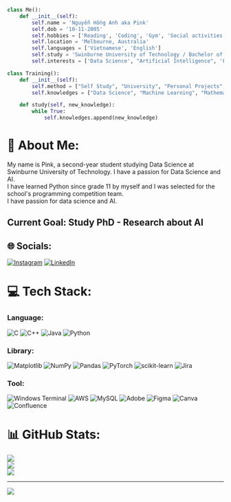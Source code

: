 ```python
class Me():
    def __init__(self):
        self.name = 'Nguyễn Hồng Anh aka Pink'
        self.dob = '10-11-2005'
        self.hobbies = ['Reading', 'Coding', 'Gym', 'Social activities', 'Investing']
        self.location = 'Melbourne, Australia'
        self.languages = ['Vietnamese', 'English']
        self.study = 'Swinburne University of Technology / Bachelor of Data Science'
        self.interests = ['Data Science', "Artificial Intelligence", 'Finance/Economy']

class Training():
    def __init__(self):
        self.method = ["Self Study", "University", "Personal Projects", "Books"]
        self.knowledges = ["Data Science", "Machine Learning", "Mathematics", "Programming", "Economics", "Finance", "Business"]

    def study(self, new_knowledge):
        while True:
            self.knowledges.append(new_knowledge)
```
# 💫 About Me:
My name is Pink, a second-year student studying Data Science at Swinburne University of Technology. I have a passion for Data Science and AI.<br>I have learned Python since grade 11 by myself and I was selected for the school's programming competition team.<br>I have passion for data science and AI.
## Current Goal: Study PhD - Research about AI

## 🌐 Socials:
[![Instagram](https://img.shields.io/badge/Instagram-%23E4405F.svg?logo=Instagram&logoColor=white)](https://instagram.com/https://www.instagram.com/pinkbro__/) [![LinkedIn](https://img.shields.io/badge/LinkedIn-%230077B5.svg?logo=linkedin&logoColor=white)](https://www.linkedin.com/in/hong-anh-nguyen-367911304/) 

# 💻 Tech Stack:
### Language:
![C](https://img.shields.io/badge/c-%2300599C.svg?style=for-the-badge&logo=c&logoColor=white) ![C++](https://img.shields.io/badge/c++-%2300599C.svg?style=for-the-badge&logo=c%2B%2B&logoColor=white) ![Java](https://img.shields.io/badge/java-%23ED8B00.svg?style=for-the-badge&logo=openjdk&logoColor=white) ![Python](https://img.shields.io/badge/python-3670A0?style=for-the-badge&logo=python&logoColor=ffdd54)  

### Library:
![Matplotlib](https://img.shields.io/badge/Matplotlib-%23ffffff.svg?style=for-the-badge&logo=Matplotlib&logoColor=black) ![NumPy](https://img.shields.io/badge/numpy-%23013243.svg?style=for-the-badge&logo=numpy&logoColor=white) ![Pandas](https://img.shields.io/badge/pandas-%23150458.svg?style=for-the-badge&logo=pandas&logoColor=white) ![PyTorch](https://img.shields.io/badge/PyTorch-%23EE4C2C.svg?style=for-the-badge&logo=PyTorch&logoColor=white) ![scikit-learn](https://img.shields.io/badge/scikit--learn-%23F7931E.svg?style=for-the-badge&logo=scikit-learn&logoColor=white) ![Jira](https://img.shields.io/badge/jira-%230A0FFF.svg?style=for-the-badge&logo=jira&logoColor=white)

### Tool:
![Windows Terminal](https://img.shields.io/badge/Windows%20Terminal-%234D4D4D.svg?style=for-the-badge&logo=windows-terminal&logoColor=white) ![AWS](https://img.shields.io/badge/AWS-%23FF9900.svg?style=for-the-badge&logo=amazon-aws&logoColor=white) ![MySQL](https://img.shields.io/badge/mysql-4479A1.svg?style=for-the-badge&logo=mysql&logoColor=white) ![Adobe](https://img.shields.io/badge/adobe-%23FF0000.svg?style=for-the-badge&logo=adobe&logoColor=white) ![Figma](https://img.shields.io/badge/figma-%23F24E1E.svg?style=for-the-badge&logo=figma&logoColor=white) ![Canva](https://img.shields.io/badge/Canva-%2300C4CC.svg?style=for-the-badge&logo=Canva&logoColor=white) ![Confluence](https://img.shields.io/badge/confluence-%23172BF4.svg?style=for-the-badge&logo=confluence&logoColor=white)

# 📊 GitHub Stats:
![](https://github-readme-stats.vercel.app/api?username=PinkBro05&theme=dracula&hide_border=false&include_all_commits=false&count_private=false)<br/>
![](https://github-readme-streak-stats.herokuapp.com/?user=PinkBro05&theme=dracula&hide_border=false)<br/>
![](https://github-readme-stats.vercel.app/api/top-langs/?username=PinkBro05&theme=dracula&hide_border=false&include_all_commits=false&count_private=false&layout=compact)

---
[![](https://visitcount.itsvg.in/api?id=Pink&icon=7&color=3)](https://visitcount.itsvg.in)

<!-- Proudly created with GPRM ( https://gprm.itsvg.in ) -->
